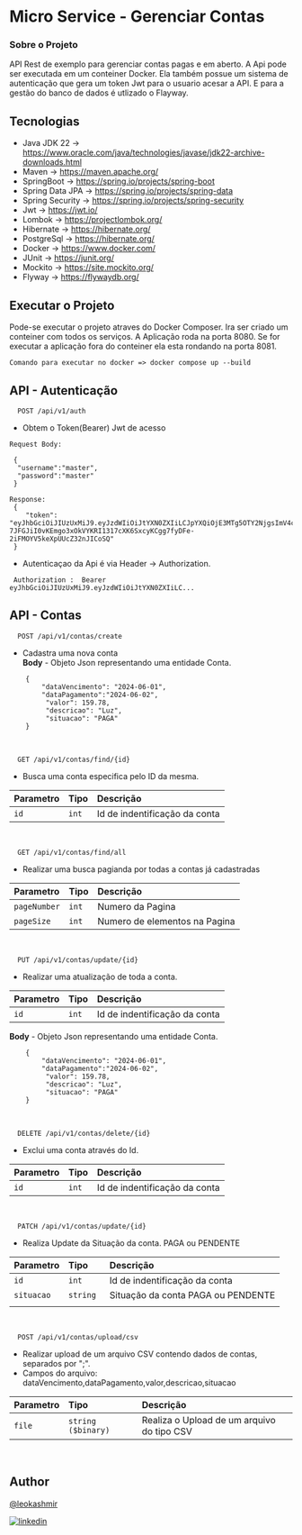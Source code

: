 # Micro Service - Gerenciar Contas


### Sobre o Projeto
API Rest de exemplo para gerenciar contas pagas e em aberto.
A Api pode ser executada em um conteiner Docker. Ela também possue
um sistema de autenticação que gera um token Jwt para o usuario acesar
a API. E para a gestão do banco de dados é utlizado o Flayway.



## Tecnologias

- Java JDK 22     -> https://www.oracle.com/java/technologies/javase/jdk22-archive-downloads.html
- Maven           -> https://maven.apache.org/
- SpringBoot      -> https://spring.io/projects/spring-boot
- Spring Data JPA -> https://spring.io/projects/spring-data
- Spring Security -> https://spring.io/projects/spring-security
- Jwt             -> https://jwt.io/
- Lombok          -> https://projectlombok.org/
- Hibernate       -> https://hibernate.org/
- PostgreSql      -> https://hibernate.org/
- Docker          -> https://www.docker.com/
- JUnit           -> https://junit.org/
- Mockito         -> https://site.mockito.org/
- Flyway          -> https://flywaydb.org/

## Executar o Projeto
Pode-se executar o projeto atraves do Docker Composer. Ira ser criado um conteiner
com todos os serviços. A Aplicação roda na porta 8080. 
Se for executar a aplicação fora do conteiner ela esta rondando na porta 8081.
``` 
Comando para executar no docker => docker compose up --build 
```
## API - Autenticação
```http
  POST /api/v1/auth
```
* Obtem o Token(Bearer) Jwt de acesso <br>

```
Request Body:

 {
  "username":"master",
  "password":"master"
 } 
    
Response: 
 {
    "token": "eyJhbGciOiJIUzUxMiJ9.eyJzdWIiOiJtYXN0ZXIiLCJpYXQiOjE3MTg5OTY2NjgsImV4cCI6MTcxODk5ODU2OH0.I3BmbkgE6kyDjf-7JFGJiI0vKEmgo3xOkVYKRI1317cXK6SxcyKCgg7fyDFe-2iFMOYV5keXpUUcZ32nJICoSQ"
 }               
```

* Autenticaçao da Api é via Header -> Authorization.

```
 Authorization :  Bearer eyJhbGciOiJIUzUxMiJ9.eyJzdWIiOiJtYXN0ZXIiLC...
```

## API - Contas


```http
  POST /api/v1/contas/create
```
* Cadastra uma nova conta <br>
<b>Body</b> - Objeto Json representando uma entidade Conta.
```
    {
        "dataVencimento": "2024-06-01",
        "dataPagamento":"2024-06-02",
         "valor": 159.78,
         "descricao": "Luz",
         "situacao": "PAGA"
    }             
```

<br>

```http
  GET /api/v1/contas/find/{id}
```
* Busca uma conta especifica pelo ID da mesma.

| Parametro    | Tipo         | Descrição                                                                                 |
|:-------------|:-------------|:------------------------------------------------------------------------------------------|
| `id`         | `int `       | Id de indentificação da conta                                                             |


<br>

```http
  GET /api/v1/contas/find/all
```
* Realizar uma busca pagianda por todas a contas já cadastradas

| Parametro    | Tipo   | Descrição        |
|:-------------|:-------|:-----------------|
| `pageNumber` | `int ` | Numero da Pagina |
| `pageSize`   | `int ` | Numero de elementos na Pagina|

<br>

```http
  PUT /api/v1/contas/update/{id}
```

* Realizar uma atualização de toda a conta.

| Parametro    | Tipo         | Descrição                                                                                 |
|:-------------|:-------------|:------------------------------------------------------------------------------------------|
| `id`         | `int `       | Id de indentificação da conta                                                             |

<b>Body</b> - Objeto Json representando uma entidade Conta.
```
    {
        "dataVencimento": "2024-06-01",
        "dataPagamento":"2024-06-02",
         "valor": 159.78,
         "descricao": "Luz",
         "situacao": "PAGA"
    }             
```


<br>

```http
  DELETE /api/v1/contas/delete/{id}
```

* Exclui uma conta através do Id.

| Parametro            | Tipo      | Descrição                                                                                 |
|:---------------------|:----------|:------------------------------------------------------------------------------------------|
| `id`                 | `int `    | Id de indentificação da conta                                                             |


<br>

```http
  PATCH /api/v1/contas/update/{id}
```
* Realiza Update da Situação da conta. PAGA ou PENDENTE

| Parametro            | Tipo      | Descrição                                                                                 |
|:---------------------|:----------|:------------------------------------------------------------------------------------------|
| `id`                 | `int `    | Id de indentificação da conta                                                             |
| `situacao`           | `string ` | Situação da conta PAGA ou PENDENTE                                                        |
                                                        |

<br>

```http
  POST /api/v1/contas/upload/csv     
```
* Realizar upload de um arquivo CSV contendo dados de contas, separados por ";".
* Campos do arquivo: dataVencimento,dataPagamento,valor,descricao,situacao

| Parametro | Tipo               | Descrição                                  |
|:----------|:-------------------|:-------------------------------------------|
| `file`    | `string ($binary)` | Realiza o Upload de um arquivo do tipo CSV |
<br>




## Author


[@leokashmir](https://www.github.com/leokashmir)

[![linkedin](https://img.shields.io/badge/linkedin-0A66C2?style=for-the-badge&logo=linkedin&logoColor=white)](https://www.linkedin.com/in/leokashmir/)
